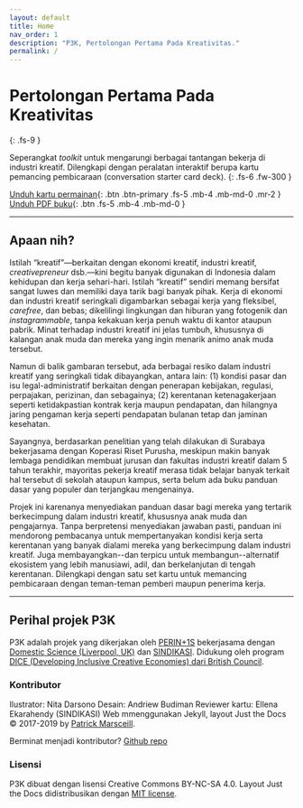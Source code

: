 ```yaml
---
layout: default
title: Home
nav_order: 1
description: "P3K, Pertolongan Pertama Pada Kreativitas."
permalink: /
---
```


# Pertolongan Pertama Pada Kreativitas
{: .fs-9 }

Seperangkat _toolkit_ untuk mengarungi berbagai tantangan bekerja di industri kreatif. Dilengkapi dengan peralatan interaktif berupa kartu pemancing pembicaraan (conversation starter card deck).
{: .fs-6 .fw-300 }

[Unduh kartu permainan](#){: .btn .btn-primary .fs-5 .mb-4 .mb-md-0 .mr-2 } [Unduh PDF buku](https://github.com/PERINT1S/p3k){: .btn .fs-5 .mb-4 .mb-md-0 }

---

## Apaan nih?

Istilah “kreatif”—berkaitan dengan ekonomi kreatif, industri kreatif, _creativepreneur_ dsb.—kini begitu banyak digunakan di Indonesia dalam kehidupan dan kerja sehari-hari. Istilah “kreatif” sendiri memang bersifat sangat luwes dan memiliki daya tarik bagi banyak pihak. Kerja di ekonomi dan industri kreatif seringkali digambarkan sebagai kerja yang fleksibel, _carefree_, dan bebas; dikelilingi lingkungan dan hiburan yang fotogenik dan _instagrammable_, tanpa kekakuan kerja penuh waktu di kantor ataupun pabrik. Minat terhadap industri kreatif ini jelas tumbuh, khususnya di kalangan anak muda dan mereka yang ingin menarik animo anak muda tersebut.

Namun di balik gambaran tersebut, ada berbagai resiko dalam industri kreatif yang seringkali tidak dibayangkan, antara lain: (1) kondisi pasar dan isu legal-administratif berkaitan dengan penerapan kebijakan, regulasi, perpajakan, perizinan, dan sebagainya; (2) kerentanan ketenagakerjaan seperti ketidakpastian kontrak kerja maupun pendapatan, dan hilangnya jaring pengaman kerja seperti pendapatan bulanan tetap dan jaminan kesehatan.

Sayangnya, berdasarkan penelitian yang telah dilakukan di Surabaya bekerjasama dengan Koperasi Riset Purusha, meskipun makin banyak lembaga pendidikan membuat jurusan dan fakultas industri kreatif dalam 5 tahun terakhir, mayoritas pekerja kreatif merasa tidak belajar banyak terkait hal tersebut di sekolah ataupun kampus, serta belum ada buku panduan dasar yang populer dan terjangkau mengenainya.

Projek ini karenanya menyediakan panduan dasar bagi mereka yang tertarik berkecimpung dalam industri kreatif, khususnya anak muda dan pengajarnya. Tanpa berpretensi menyediakan jawaban pasti, panduan ini mendorong pembacanya untuk mempertanyakan kondisi kerja serta kerentanan yang banyak dialami mereka yang berkecimpung dalam industri kreatif. Juga membayangkan--dan terpicu untuk membangun--alternatif ekosistem yang lebih manusiawi, adil, dan berkelanjutan di tengah kerentanan. Dilengkapi dengan satu set kartu untuk memancing pembicaraan dengan teman-teman pemberi maupun penerima kerja. 

---

## Perihal projek P3K

P3K adalah projek yang dikerjakan oleh [PERIN+1S](https://perintis.or.id) bekerjasama dengan [Domestic Science (Liverpool, UK)](https://domesticscience.org.uk/) dan [SINDIKASI](http://sindikasi.org/). Didukung oleh program [DICE (Developing Inclusive Creative Economies) dari British Council](https://www.britishcouncil.org/programmes/dice/fund). 

### Kontributor

Ilustrator: Nita Darsono
Desain: Andriew Budiman
Reviewer kartu: Ellena Ekarahendy (SINDIKASI)
Web mmenggunakan Jekyll, layout Just the Docs &copy; 2017-2019 by [Patrick Marsceill](http://patrickmarsceill.com).

Berminat menjadi kontributor? [Github repo](https://github.com/PERINT1S/p3k/)

### Lisensi

P3K dibuat dengan lisensi Creative Commons BY-NC-SA 4.0.
Layout Just the Docs didistribusikan dengan [MIT license](https://github.com/pmarsceill/just-the-docs/tree/master/LICENSE.txt).

